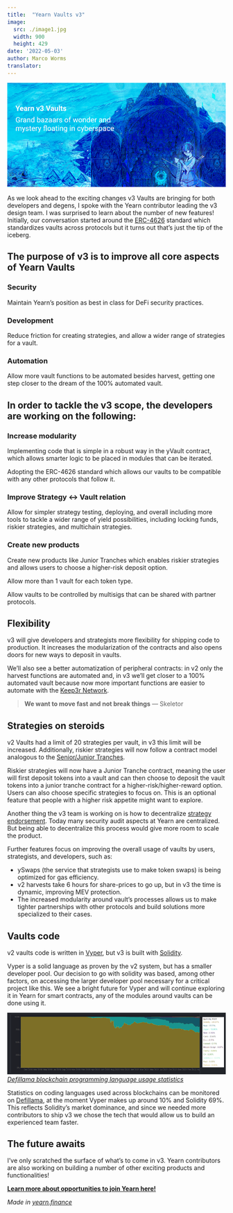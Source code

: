 ```yaml
---
title:  "Yearn Vaults v3"
image:
  src: ./image1.jpg
  width: 900
  height: 429
date: '2022-05-03'
author: Marco Worms
translator: 
---
```


![](./image1.jpg?w=900&h=429)

As we look ahead to the exciting changes v3 Vaults are bringing for both developers and degens, I spoke with the Yearn contributor leading the v3 design team. I was surprised to learn about the number of new features! Initially, our conversation started around the [ERC-4626](https://twitter.com/iearnfinance/status/1511444220850184197) standard which standardizes vaults across protocols but it turns out that’s just the tip of the iceberg.

## The purpose of v3 is to improve all core aspects of Yearn Vaults

### Security

Maintain Yearn’s position as best in class for DeFi security practices.

### Development

Reduce friction for creating strategies, and allow a wider range of strategies for a vault.

### Automation

Allow more vault functions to be automated besides harvest, getting one step closer to the dream of the 100% automated vault.

## In order to tackle the v3 scope, the developers are working on the following:

### Increase modularity

Implementing code that is simple in a robust way in the yVault contract, which allows smarter logic to be placed in modules that can be iterated.

Adopting the ERC-4626 standard which allows our vaults to be compatible with any other protocols that follow it.

### Improve Strategy <-> Vault relation

Allow for simpler strategy testing, deploying, and overall including more tools to tackle a wider range of yield possibilities, including locking funds, riskier strategies, and multichain strategies.

### Create new products

Create new products like Junior Tranches which enables riskier strategies and allows users to choose a higher-risk deposit option.

Allow more than 1 vault for each token type.

Allow vaults to be controlled by multisigs that can be shared with partner protocols.

## Flexibility

v3 will give developers and strategists more flexibility for shipping code to production. It increases the modularization of the contracts and also opens doors for new ways to deposit in vaults.

We’ll also see a better automatization of peripheral contracts: in v2 only the harvest functions are automated and, in v3 we’ll get closer to a 100% automated vault because now more important functions are easier to automate with the [Keep3r Network](https://keep3r.network/).

> **We want to move fast and not break things** — Skeletor

## Strategies on steroids

v2 Vaults had a limit of 20 strategies per vault, in v3 this limit will be increased. Additionally, riskier strategies will now follow a contract model analogous to the [Senior/Junior Tranches](https://corporatefinanceinstitute.com/resources/knowledge/finance/junior-tranche-debt/).

Riskier strategies will now have a Junior Tranche contract, meaning the user will first deposit tokens into a vault and can then choose to deposit the vault tokens into a junior tranche contract for a higher-risk/higher-reward option. Users can also choose specific strategies to focus on. This is an optional feature that people with a higher risk appetite might want to explore.

Another thing the v3 team is working on is how to decentralize [strategy endorsement](https://medium.com/iearn/how-new-yearn-vault-strategies-are-endorsed-8c0e0870790d). Today many security audit aspects at Yearn are centralized. But being able to decentralize this process would give more room to scale the product.

Further features focus on improving the overall usage of vaults by users, strategists, and developers, such as:

- ySwaps (the service that strategists use to make token swaps) is being optimized for gas efficiency.
- v2 harvests take 6 hours for share-prices to go up, but in v3 the time is dynamic, improving MEV protection.
- The increased modularity around vault’s processes allows us to make tighter partnerships with other protocols and build solutions more specialized to their cases.

## Vaults code

v2 vaults code is written in [Vyper](https://vyper.readthedocs.io/en/stable/), but v3 is built with [Solidity](https://docs.soliditylang.org/en/v0.8.13/).

Vyper is a solid language as proven by the v2 system, but has a smaller developer pool. Our decision to go with solidity was based, among other factors, on accessing the larger developer pool necessary for a critical project like this. We see a bright future for Vyper and will continue exploring it in Yearn for smart contracts, any of the modules around vaults can be done using it.

![](./image2.jpg?w=900&h=253)\
*[Defillama blockchain programming language usage statistics](https://defillama.com/languages)*

Statistics on coding languages used across blockchains can be monitored on [Defillama](https://defillama.com/languages), at the moment Vyper makes up around 10% and Solidity 69%. This reflects Solidity’s market dominance, and since we needed more contributors to ship v3 we chose the tech that would allow us to build an experienced team faster.

## The future awaits

I’ve only scratched the surface of what’s to come in v3. Yearn contributors are also working on building a number of other exciting products and functionalities! 

**[Learn more about opportunities to join Yearn here!](https://yearnfinance.notion.site/Join-Us-3e9c95b9bd7846a18c0f1cbe6ab05eda)**

*Made in [yearn.finance](https://yearn.finance/#/portfolio)*
